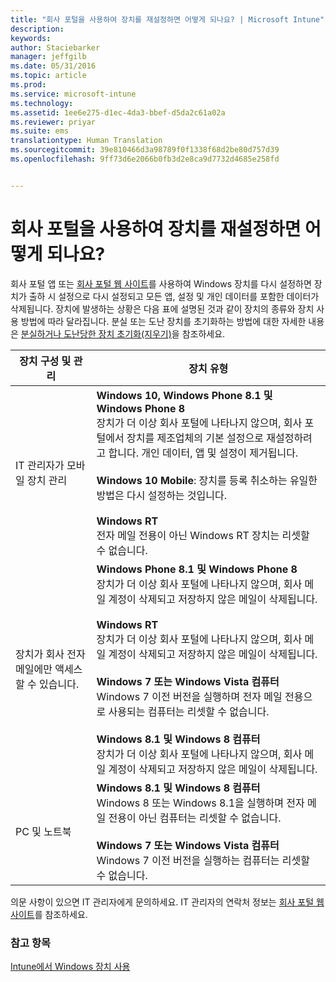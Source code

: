 ```yaml
---
title: "회사 포털을 사용하여 장치를 재설정하면 어떻게 되나요? | Microsoft Intune"
description: 
keywords: 
author: Staciebarker
manager: jeffgilb
ms.date: 05/31/2016
ms.topic: article
ms.prod: 
ms.service: microsoft-intune
ms.technology: 
ms.assetid: 1ee6e275-d1ec-4da3-bbef-d5da2c61a02a
ms.reviewer: priyar
ms.suite: ems
translationtype: Human Translation
ms.sourcegitcommit: 39e810466d3a98789f0f1338f68d2be80d757d39
ms.openlocfilehash: 9ff73d6e2066b0fb3d2e8ca9d7732d4685e258fd


---
```



# 회사 포털을 사용하여 장치를 재설정하면 어떻게 되나요?

회사 포털 앱 또는 [회사 포털 웹 사이트](reset-your-device-cpwebsite.md)를 사용하여 Windows 장치를 다시 설정하면 장치가 출하 시 설정으로 다시 설정되고 모든 앱, 설정 및 개인 데이터를 포함한 데이터가 삭제됩니다. 장치에 발생하는 상황은 다음 표에 설명된 것과 같이 장치의 종류와 장치 사용 방법에 따라 달라집니다. 분실 또는 도난 장치를 초기화하는 방법에 대한 자세한 내용은 [분실하거나 도난당한 장치 초기화(지우기)](reset-erase-your-lost-or-stolen-device-windows.md)을 참조하세요.

|장치 구성 및 관리|장치 유형|
|---------------------------------------|---------------|
|IT 관리자가 모바일 장치 관리|**Windows 10, Windows Phone 8.1 및 Windows Phone 8**</br>장치가 더 이상 회사 포털에 나타나지 않으며, 회사 포털에서 장치를 제조업체의 기본 설정으로 재설정하려고 합니다. 개인 데이터, 앱 및 설정이 제거됩니다. <br /><br />**Windows 10 Mobile**: 장치를 등록 취소하는 유일한 방법은 다시 설정하는 것입니다.<br /><br />**Windows RT**<br />전자 메일 전용이 아닌 Windows RT 장치는 리셋할 수 없습니다.|
|장치가 회사 전자 메일에만 액세스할 수 있습니다.|**Windows Phone 8.1 및 Windows Phone 8**<br />장치가 더 이상 회사 포털에 나타나지 않으며, 회사 메일 계정이 삭제되고 저장하지 않은 메일이 삭제됩니다.<br /><br />**Windows RT**<br />장치가 더 이상 회사 포털에 나타나지 않으며, 회사 메일 계정이 삭제되고 저장하지 않은 메일이 삭제됩니다.<br /><br />**Windows 7 또는 Windows Vista 컴퓨터**<br />Windows 7 이전 버전을 실행하며 전자 메일 전용으로 사용되는 컴퓨터는 리셋할 수 없습니다.<br /><br />**Windows 8.1 및 Windows 8 컴퓨터**<br />장치가 더 이상 회사 포털에 나타나지 않으며, 회사 메일 계정이 삭제되고 저장하지 않은 메일이 삭제됩니다.|
|PC 및 노트북|**Windows 8.1 및 Windows 8 컴퓨터**<br />Windows 8 또는 Windows 8.1을 실행하며 전자 메일 전용이 아닌 컴퓨터는 리셋할 수 없습니다.<br /><br />**Windows 7 또는 Windows Vista 컴퓨터**<br />Windows 7 이전 버전을 실행하는 컴퓨터는 리셋할 수 없습니다.|

의문 사항이 있으면 IT 관리자에게 문의하세요. IT 관리자의 연락처 정보는 [회사 포털 웹 사이트](http://portal.manage.microsoft.com)를 참조하세요.

### 참고 항목
[Intune에서 Windows 장치 사용](using-your-windows-device-with-intune.md)


<!--HONumber=Jun16_HO4-->


